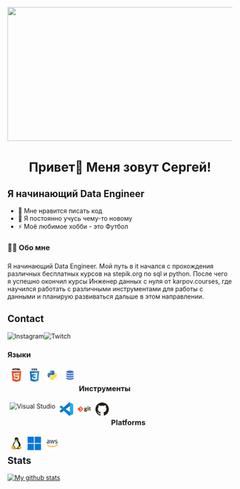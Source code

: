 <!-- Links -->
[instagram]: https://www.instagram.com/
[telegram]: @Vlasov_S_Nid96271
<!-- End links -->

<br clear="both">

<div align="center">
  <img height="300" width="600" src="https://user-images.githubusercontent.com/74038190/225813708-98b745f2-7d22-48cf-9150-083f1b00d6c9.gif"  />
</div>

###

<h1 align="center">Привет👋 Меня зовут Сергей!</h1>

###

## Я начинающий Data Engineer
- 💪 Мне нравится писать код
- 🌱 Я постоянно учусь чему-то новому
- ⚡ Моё любимое хобби - это Футбол

<h3 align="left">👩‍💻  Обо мне</h3>

###

<p align="left">Я начинающий Data Engineer. Мой путь в it начался с прохождения различных бесплатных курсов на stepik.org по sql и python. После чего я успешно окончил курсы Инженер данных с нуля от karpov.courses, где научился работать с различными инструментами для работы с данными и планирую развиваться дальше в этом направлении.</p>

###

## Contact

[<img src="https://cdn.jsdelivr.net/npm/simple-icons@v3/icons/instagram.svg" alt="Instagram" align="left" height="22px">][instagram]
[<img src="https://cdn.jsdelivr.net/npm/simple-icons@v3/icons/telegram.svg" alt="Twitch" align="left" height="22px" >][telegram]
<br />

### Языки 

<img src="https://raw.githubusercontent.com/github/explore/80688e429a7d4ef2fca1e82350fe8e3517d3494d/topics/html/html.png" alt="HTML" align="left" height="30px" style="padding: 5px;">
<img src="https://raw.githubusercontent.com/github/explore/80688e429a7d4ef2fca1e82350fe8e3517d3494d/topics/css/css.png" alt="CSS" 
align="left" height="30px" style="padding: 5px;">
<img src="https://raw.githubusercontent.com/github/explore/80688e429a7d4ef2fca1e82350fe8e3517d3494d/topics/python/python.png" alt="Python" align="left" height="30px" style="padding: 5px;">
<img src="https://raw.githubusercontent.com/github/explore/80688e429a7d4ef2fca1e82350fe8e3517d3494d/topics/sql/sql.png" alt="SQL" 
align="left" height="30px" style="padding: 5px;">

<br />

### Инструменты

<img src="https://visualstudio.microsoft.com/wp-content/uploads/2019/06/BrandVisualStudioWin2019-3.svg" alt="Visual Studio" align="left" height="30px" style="padding: 5px;">
<img src="https://raw.githubusercontent.com/github/explore/80688e429a7d4ef2fca1e82350fe8e3517d3494d/topics/visual-studio-code/visual-studio-code.png" alt="Visual Code" align="left" height="30px" style="padding: 5px;">
<img src="https://raw.githubusercontent.com/github/explore/80688e429a7d4ef2fca1e82350fe8e3517d3494d/topics/git/git.png" alt="Git" align="left" height="30px" style="padding: 5px;">
<img src="https://raw.githubusercontent.com/github/explore/89bdd9644f44d1b12180fd512b95574fe4c54617/topics/github-api/github-api.png" alt="GitHub" align="left" height="30px" style="padding: 5px;">

<br />

### Platforms

<img src="https://raw.githubusercontent.com/github/explore/80688e429a7d4ef2fca1e82350fe8e3517d3494d/topics/linux/linux.png" alt="Linux" align="left" height="30px" style="padding: 5px;">
<img src="https://raw.githubusercontent.com/github/explore/80688e429a7d4ef2fca1e82350fe8e3517d3494d/topics/windows/windows.png" alt="Windows" align="left" height="30px" style="padding: 5px;">
<img src="https://raw.githubusercontent.com/github/explore/fbceb94436312b6dacde68d122a5b9c7d11f9524/topics/aws/aws.png" alt="AWS"
align="left" height="30px" style="padding: 5px;">
<br />

## Stats

[![My github stats](https://github-readme-stats.vercel.app/api?username=Vlasov-S-N-96)](https://github.com/anuraghazra/github-readme-stats)